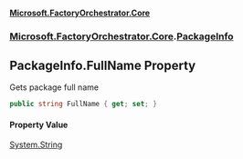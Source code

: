 #### [Microsoft.FactoryOrchestrator.Core](./Microsoft-FactoryOrchestrator-Core.md 'Microsoft.FactoryOrchestrator.Core')
### [Microsoft.FactoryOrchestrator.Core](./Microsoft-FactoryOrchestrator-Core.md 'Microsoft.FactoryOrchestrator.Core').[PackageInfo](./Microsoft-FactoryOrchestrator-Core-PackageInfo.md 'Microsoft.FactoryOrchestrator.Core.PackageInfo')
## PackageInfo.FullName Property
Gets package full name  
```csharp
public string FullName { get; set; }
```
#### Property Value
[System.String](https://docs.microsoft.com/en-us/dotnet/api/System.String 'System.String')  
